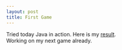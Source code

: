 ```yaml
---
layout: post
title: First Game
---
```


Tried today Java in action. Here is my [result](http://arghh.github.io/bored).<br>
Working on my next game already.
